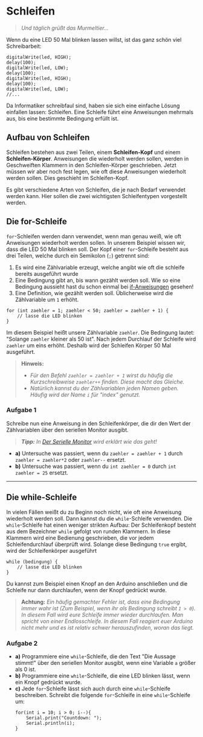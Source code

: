 # Schleifen
> *Und täglich grüßt das Murmeltier...*

Wenn du eine LED 50 Mal blinken lassen willst, ist das ganz schön viel Schreibarbeit:

```arduino
digitalWrite(led, HIGH);
delay(100);
digitalWrite(led, LOW);
delay(100);
digitalWrite(led, HIGH);
delay(100);
digitalWrite(led, LOW);
//...
```

Da Informatiker schreibfaul sind, haben sie sich eine einfache Lösung einfallen lassen: Schleifen.
Eine Schleife führt eine Anweisungen mehrmals aus, bis eine bestimmte Bedingung erfüllt ist.

## Aufbau von Schleifen
Schleifen bestehen aus zwei Teilen, einem **Schleifen-Kopf** und einem **Schleifen-Körper**.
Anweisungen die wiederholt werden sollen, werden in Geschweiften Klammern in den Schleifen-Körper geschrieben.
Jetzt müssen wir aber noch fest legen, wie oft diese Anweisungen wiederholt werden sollen.
Dies geschieht im Schleifen-Kopf.

Es gibt verschiedene Arten von Schleifen, die je nach Bedarf verwendet werden kann. Hier sollen die zwei wichtigsten Schleifentypen vorgestellt werden.

## Die for-Schleife
`for`-Schleifen werden dann verwendet, wenn man genau weiß, wie oft Anweisungen wiederholt werden sollen.
In unserem Beispiel wissen wir, dass die LED 50 Mal blinken soll.
Der Kopf einer `for`-Schleife besteht aus drei Teilen, welche durch ein Semikolon (`;`) getrennt sind:

1. Es wird eine Zählvariable erzeugt, welche angibt wie oft die schleife bereits ausgeführt wurde
2. Eine Bedingung gibt an, bis wann gezählt werden soll. Wie so eine Bedingung aussieht hast du schon einmal bei [if-Anweisungen](ifelse-bedingung.md) gesehen!
3. Eine Definition, wie gezählt werden soll. Üblicherweise wird die Zählvariable um `1` erhöht.

```arduino
for (int zaehler = 1; zaehler < 50; zaehler = zaehler + 1) {
    // lasse die LED blinken
}
```

Im diesem Beispiel heißt unsere Zählvariable `zaehler`.
Die Bedingung lautet: "Solange `zaehler` kleiner als 50 ist".
Nach jedem Durchlauf der Schleife wird `zaehler` um eins erhöht.
Deshalb wird der Schleifen Körper 50 Mal ausgeführt.

> **Hinweis:**
> - *Für den Befehl `zaehler = zaehler + 1` wirst du häufig die Kurzschreibweise `zaehler++` finden. Diese macht das Gleiche.*
> - *Natürlich kannst du der Zählvariablen jeden Namen geben. Häufig wird der Name `i` für "index" genutzt.*

### Aufgabe 1
Schreibe nun eine Anweisung in den Schleifenkörper, die dir den Wert der Zählvariablen über den seriellen Monitor ausgibt.

> ***Tipp:*** *In [Der Serielle Monitor](der_serielle_monitor.md) wird erklärt wie das geht!*

- **a)** Untersuche was passiert, wenn du `zaehler = zaehler + 1` durch `zaehler = zaehler*2` oder `zaehler--` ersetzt.
- **b)** Untersuche was passiert, wenn du `int zaehler = 0` durch `int zaehler = 25` ersetzt.

---

## Die while-Schleife
In vielen Fällen weißt du zu Beginn noch nicht, wie oft eine Anweisung wiederholt werden soll.
Dann kannst du die `while`-Schleife verwenden.
Die `while`-Schleife hat einen weniger strikten Aufbau: Der Schleifenkopf besteht aus dem Bezeichner `while` gefolgt von runden Klammern.
In diese Klammern wird eine Bedienung geschrieben, die vor jedem Schleifendurchlauf überprüft wird.
Solange diese Bedingung `true` ergibt, wird der Schleifenkörper ausgeführt

```arduino
while (bedingung) {
    // lasse die LED blinken
}
```
Du kannst zum Beispiel einen Knopf an den Arduino anschließen und die Schleife nur dann durchlaufen, wenn der Knopf gedrückt wurde.

> **Achtung:** *Ein häufig gemachter Fehler ist, dass eine Bedingung immer wahr ist (Zum Beispiel, wenn ihr als Bedingung schreibt `1 > 0`). In diesem Fall wird eure Schleife immer wieder durchlaufen. Man spricht von einer Endlosschleife. In diesem Fall reagiert euer Arduino nicht mehr und es ist relativ schwer herauszufinden, woran das liegt.*

### Aufgabe 2
- **a)** Programmiere eine `while`-Schleife, die den Text "Die Aussage stimmt!" über den seriellen Monitor ausgibt, wenn eine Variable `a` größer als 0 ist.
- **b)** Programmiere eine `while`-Schleife, die eine LED blinken lässt, wenn ein Knopf gedrückt wurde.
- **c)** Jede `for`-Schleife lässt sich auch durch eine `while`-Schleife beschreiben. Schreibt die folgende `for`-Schleife in eine `while`-Schleife um:
    ```arduino
    for(int i = 10; i > 0; i--){
        Serial.print("Countdown: ");
        Serial.println(i);
    }
    ```
